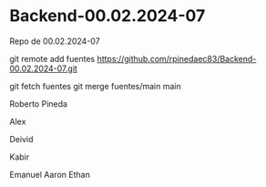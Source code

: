 # Backend-00.02.2024-07
Repo de 00.02.2024-07


git remote add fuentes https://github.com/rpinedaec83/Backend-00.02.2024-07.git

git fetch fuentes
git merge fuentes/main main



Roberto Pineda 

Alex


Deivid


Kabir


Emanuel
Aaron
Ethan

